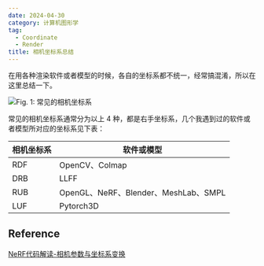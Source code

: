 ```yaml
---
date: 2024-04-30
category: 计算机图形学
tag:
  - Coordinate
  - Render
title: 相机坐标系总结
---
```


在用各种渲染软件或者模型的时候，各自的坐标系都不统一，经常搞混淆，所以在这里总结一下。

![Fig. 1: 常见的相机坐标系](http://img.rocyan.cn/blog/2024/04/6630f07ce9ba9.png)

常见的相机坐标系通常分为以上 4 种，都是右手坐标系，几个我遇到过的软件或者模型所对应的坐标系见下表：

| 相机坐标系 | 软件或模型                           |
| ---------- | ------------------------------------ |
| RDF        | OpenCV、Colmap                       |
| DRB        | LLFF                                 |
| RUB        | OpenGL、NeRF、Blender、MeshLab、SMPL |
| LUF        | Pytorch3D                            |

## Reference

[NeRF代码解读-相机参数与坐标系变换](https://zhuanlan.zhihu.com/p/593204605)